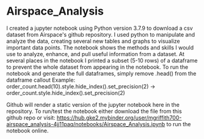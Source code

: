 # Airspace_Analysis
I created a jupyter notebook using Python version 3.7.9 to download a csv dataset from Airspace's github repository.
I used python to manipulate and analyze the data, creating several new tables and graphs to visualize important data points. 
The notebook shows the methods and skills I would use to analyze, enhance, and pull useful information from a dataset.
At several places in the notebook I printed a subset (5-10 rows) of a dataframe to prevent the whole dataset from appearing in the notebook.
To run the notebook and generate the full dataframes, simply remove .head() from the dataframe callout
Example: order_count.head(10).style.hide_index().set_precision(2) -> order_count.style.hide_index().set_precision(2)

Github will render a static version of the jupyter notebook here in the repository. 
To run/test the notebook either download the file from this github repo or visit: 
https://hub.gke2.mybinder.org/user/mgriffith700-airspace_analysis-4jj11paq/notebooks/Airspace_Analysis.ipynb to run the notebook online.
